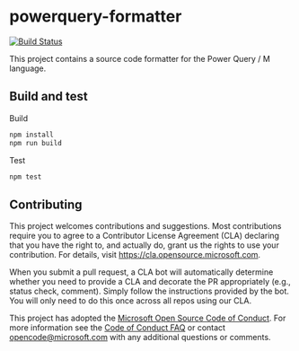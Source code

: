 # powerquery-formatter

[![Build Status](https://dev.azure.com/ms/powerquery-formatter/_apis/build/status/Microsoft.powerquery-formatter?branchName=master)](https://dev.azure.com/ms/powerquery-formatter/_build/latest?definitionId=343&branchName=master)

This project contains a source code formatter for the Power Query / M language.

## Build and test

Build

```cmd
npm install
npm run build
```

Test

```cmd
npm test
```

## Contributing

This project welcomes contributions and suggestions. Most contributions require you to agree to a
Contributor License Agreement (CLA) declaring that you have the right to, and actually do, grant us
the rights to use your contribution. For details, visit https://cla.opensource.microsoft.com.

When you submit a pull request, a CLA bot will automatically determine whether you need to provide
a CLA and decorate the PR appropriately (e.g., status check, comment). Simply follow the instructions
provided by the bot. You will only need to do this once across all repos using our CLA.

This project has adopted the [Microsoft Open Source Code of Conduct](https://opensource.microsoft.com/codeofconduct/).
For more information see the [Code of Conduct FAQ](https://opensource.microsoft.com/codeofconduct/faq/) or
contact [opencode@microsoft.com](mailto:opencode@microsoft.com) with any additional questions or comments.
